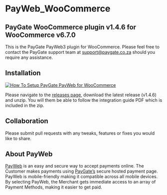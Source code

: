 # PayWeb_WooCommerce
## PayGate WooCommerce plugin v1.4.6 for WooCommerce v6.7.0

This is the PayGate PayWeb3 plugin for WooCommerce. Please feel free to contact the PayGate support team at support@paygate.co.za should you require any assistance.

## Installation
[![How To Setup PayGate PayWeb for WooCommerce](https://appinlet.com/wp-content/uploads/2021/01/How-To-Setup-PayGate-PayWeb-for-WooCommerce.jpg)](https://www.youtube.com/watch?v=MMcEG7FmoEM "How To Setup PayGate PayWeb for WooCommerce")

Please navigate to the [releases page](https://github.com/PayGate/PayWeb_WooCommerce/releases), download the latest release (v1.4.6) and unzip. You will them be able to follow the integration guide PDF which is included in the zip.

## Collaboration

Please submit pull requests with any tweaks, features or fixes you would like to share.

## About PayWeb

[PayWeb](https://www.paygate.co.za/paygate-products/payweb/) is an easy and secure way to accept payments online. The Customer makes payments using [PayGate’s](https://www.paygate.co.za/) secure hosted payment page. PayWeb is mobile-friendly making it compatible across all mobile devices. By selecting PayWeb, the Merchant gets immediate access to an array of Payment Methods, making it easier to get paid.
